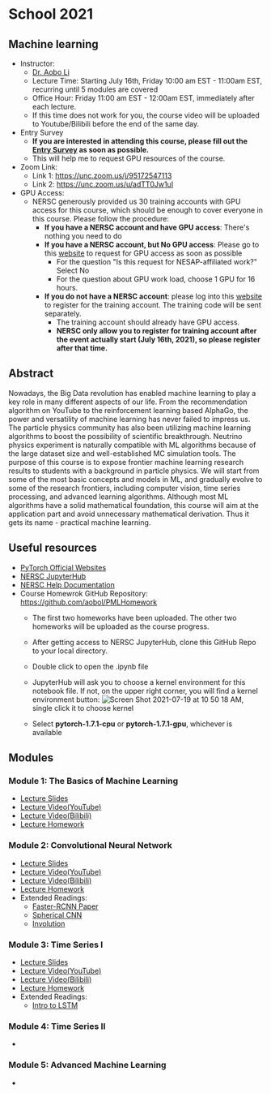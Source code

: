 # School 2021

## Machine learning

- Instructor:
  - [Dr. Aobo Li](https://www.linkedin.com/in/aobo-li-9a0b15a7/)
  - Lecture Time: Starting July 16th, Friday 10:00 am EST - 11:00am EST, recurring until 5 modules are covered
  - Office Hour: Friday 11:00 am EST - 12:00am EST, immediately after each lecture.
  - If this time does not work for you, the course video will be uploaded to Youtube/Bilibili before the end of the same day.
- Entry Survey
  - **If you are interested in attending this course, please fill out the [Entry Survey](https://docs.google.com/forms/d/e/1FAIpQLSd5rs2Uj9mmOpv8B5PbDvaN9TUIHLIpwtTaEIEPTqBdjf0mHw/viewform?usp=sf_link) as soon as possible.**
  - This will help me to request GPU resources of the course.
- Zoom Link:
  - Link 1: https://unc.zoom.us/j/95172547113
  - Link 2: https://unc.zoom.us/u/adTT0Jw1uI
- GPU Access:
  - NERSC generously provided us 30 training accounts with GPU access for this course, which should be enough to cover everyone in this course. Please follow the procedure:
    - **If you have a NERSC account and have GPU access**: There's nothing you need to do
    - **If you have a NERSC account, but No GPU access**: Please go to this [website](https://nersc.servicenowservices.com/sp/?id=sc_cat_item&sys_id=a715ed9edbe0ff00200f7d321f9619f5&sysparm_category=e15706fc0a0a0aa7007fc21e1ab70c2f) to request for GPU access as soon as possible
      - For the question "Is this request for NESAP-affiliated work?" Select No
      - For the question about GPU work load, choose 1 GPU for 16 hours.
    - **If you do not have a NERSC account**: please log into this [website](https://iris.nersc.gov/train) to register for the training account. The training code will be sent separately. 
      - The training account should already have GPU access.
      - **NERSC only allow you to register for training account after the event actually start (July 16th, 2021), so please register after that time.**

## Abstract
Nowadays, the Big Data revolution has enabled machine learning to play a key role in many different aspects of our life. From the recommendation algorithm on YouTube to the reinforcement learning based AlphaGo, the power and versatility of machine learning has never failed to impress us. The particle physics community has also been utilizing machine learning algorithms to boost the possibility of scientific breakthrough. Neutrino physics experiment is naturally compatible with ML algorithms because of the large dataset size and well-established MC simulation tools. The purpose of this course is to expose frontier machine learning research results to students with a background in particle physics. We will start from some of the most basic concepts and models in ML, and gradually evolve to some of the research frontiers, including computer vision, time series processing, and advanced learning algorithms. Although most ML algorithms have a solid mathematical foundation, this course will aim at the application part and avoid unnecessary mathematical derivation. Thus it gets its name - practical machine learning.

## Useful resources
- [PyTorch Official Websites](https://pytorch.org)
- [NERSC JupyterHub](https://jupyter.nersc.gov/)
- [NERSC Help Documentation](https://docs.nersc.gov/help/)
- Course Homewrok GitHub Repository: https://github.com/aobol/PMLHomework
  - The first two homeworks have been uploaded. The other two homeworks will be uploaded as the course progress.
  - After getting access to NERSC JupyterHub, clone this GitHub Repo to your local directory.
  - Double click to open the .ipynb file
  - JupyterHub will ask you to choose a kernel environment for this notebook file. If not, on the upper right corner, you will find a kernel environment button: ![Screen Shot 2021-07-19 at 10 50 18 AM](https://user-images.githubusercontent.com/25975621/126179795-09baa790-3c7a-40e2-8457-79295a1ea4ad.png), single click it to choose kernel

  - Select **pytorch-1.7.1-cpu** or  **pytorch-1.7.1-gpu**, whichever is available



## Modules
### Module 1: The Basics of Machine Learning
- [Lecture Slides](https://drive.google.com/file/d/1kC3RC2XFs7RNTLjroiCosH0d3U-jlyma/view?usp=sharing)
- [Lecture Video(YouTube)](https://www.youtube.com/watch?v=Gdxik5DRA2k)
- [Lecture Video(Bilibili)](https://www.bilibili.com/video/BV1sb4y1k7cg?share_source=copy_web)
- [Lecture Homework](https://github.com/aobol/PMLHomework/blob/main/Lecture1.ipynb)


### Module 2: Convolutional Neural Network
- [Lecture Slides](https://drive.google.com/file/d/1CQW1USBrRH24e3Ji9n8KjESXn5LgqStk/view?usp=sharing)
- [Lecture Video(YouTube)](https://www.youtube.com/watch?v=OxvxcsDWC9U)
- [Lecture Video(Bilibili)](https://www.bilibili.com/video/BV1zL411H7NJ)
- [Lecture Homework](https://github.com/aobol/PMLHomework/blob/main/Lecture2.ipynb)
- Extended Readings:
  - [Faster-RCNN Paper](https://arxiv.org/abs/1506.01497)
  - [Spherical CNN](https://arxiv.org/abs/1801.10130)
  - [Involution](https://arxiv.org/abs/2103.06255)


### Module 3: Time Series I
- [Lecture Slides](https://drive.google.com/file/d/1-CPfeV-rA460ZS1u_cbuDyJqhn0oz5Bl/view?usp=sharing)
- [Lecture Video(YouTube)](https://www.youtube.com/watch?v=5C1yxV0bbSI)
- [Lecture Video(Bilibili)](https://www.bilibili.com/video/BV18h411q7zt/)
- [Lecture Homework](https://github.com/aobol/PMLHomework/blob/main/Lecture2.ipynb)
- Extended Readings:
  - [Intro to LSTM](https://colah.github.io/posts/2015-08-Understanding-LSTMs/)

### Module 4: Time Series II
-
### Module 5: Advanced Machine Learning
-

